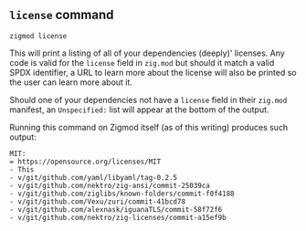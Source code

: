 ## `license` command
```
zigmod license
```

This will print a listing of all of your dependencies (deeply)' licenses. Any code is valid for the `license` field in `zig.mod` but should it match a valid SPDX identifier, a URL to learn more about the license will also be printed so the user can learn more about it.

Should one of your dependencies not have a `license` field in their `zig.mod` manifest, an `Unspecified:` list will appear at the bottom of the output.

Running this command on Zigmod itself (as of this writing) produces such output:
```
MIT:
= https://opensource.org/licenses/MIT
- This
- v/git/github.com/yaml/libyaml/tag-0.2.5
- v/git/github.com/nektro/zig-ansi/commit-25039ca
- v/git/github.com/ziglibs/known-folders/commit-f0f4188
- v/git/github.com/Vexu/zuri/commit-41bcd78
- v/git/github.com/alexnask/iguanaTLS/commit-58f72f6
- v/git/github.com/nektro/zig-licenses/commit-a15ef9b
```

